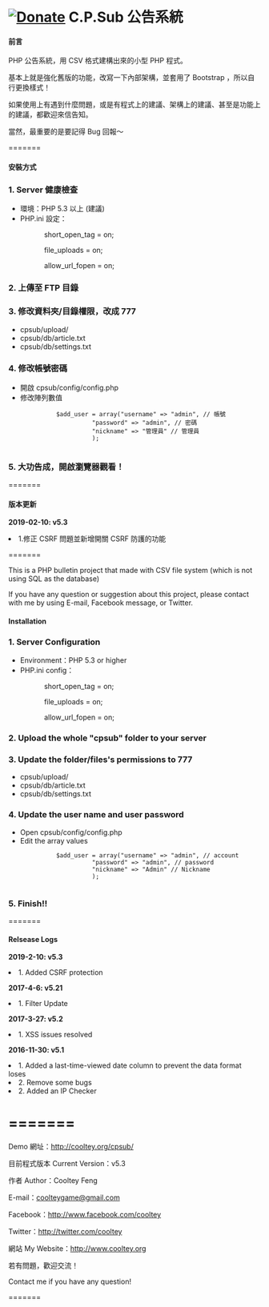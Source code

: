 [![Donate](https://img.shields.io/badge/Donate-PayPal-green.svg)](https://www.paypal.com/cgi-bin/webscr?cmd=_s-xclick&hosted_button_id=DJP82TECKDSFL)
C.P.Sub 公告系統
=======
<h4>前言</h4>

PHP 公告系統，用 CSV 格式建構出來的小型 PHP 程式。

基本上就是強化舊版的功能，改寫一下內部架構，並套用了 Bootstrap ，所以自行更換樣式！

如果使用上有遇到什麼問題，或是有程式上的建議、架構上的建議、甚至是功能上的建議，都歡迎來信告知。

當然，最重要的是要記得 Bug 回報～

=======

<h4>安裝方式</h4>

<h3>1. Server 健康檢查</h3>
<ul>
  <li>環境：PHP 5.3 以上 (建議)</li>
  <li>PHP.ini 設定：
    <ul>
      <ol>short_open_tag = on;</ol>
      <ol>file_uploads = on;</ol>
      <ol>allow_url_fopen = on;</ol>
    </ul>
  </li>
</ul>
<h3>2. 上傳至 FTP 目錄</h3>
<h3>3. 修改資料夾/目錄權限，改成 777</h3>
<ul> 
 <li>cpsub/upload/</li>
 <li>cpsub/db/article.txt</li>
 <li>cpsub/db/settings.txt</li>
</ul>
<h3>4. 修改帳號密碼</h3>
<ul>
 <li>開啟 cpsub/config/config.php</li>
 <li>修改陣列數值</li>
 <code>
          $add_user	= array("username" => "admin", // 帳號
					"password" => "admin", // 密碼
					"nickname" => "管理員" // 管理員
					); 
 </code>
</ul>
<h3>5. 大功告成，開啟瀏覽器觀看！</h3>

=======

<h4>版本更新</h4>

<b>2019-02-10: v5.3</b><br>
<li>1.修正 CSRF 問題並新增開關 CSRF 防護的功能</li>



=======

This is a PHP bulletin project that made with CSV file system (which is not using SQL as the database)

If you have any question or suggestion about this project, please contact with me by using E-mail, Facebook message, or Twitter.

<h4>Installation</h4>

<h3>1. Server Configuration</h3>
<ul>
  <li>Environment：PHP 5.3 or higher</li>
  <li>PHP.ini config：
    <ul>
      <ol>short_open_tag = on;</ol>
      <ol>file_uploads = on;</ol>
      <ol>allow_url_fopen = on;</ol>
    </ul>
  </li>
</ul>
<h3>2. Upload the whole "cpsub" folder to your server</h3>
<h3>3. Update the folder/files's permissions to 777</h3>
<ul> 
 <li>cpsub/upload/</li>
 <li>cpsub/db/article.txt</li>
 <li>cpsub/db/settings.txt</li>
</ul>
<h3>4. Update the user name and user password</h3>
<ul>
 <li>Open cpsub/config/config.php</li>
 <li>Edit the array values</li>
 <code>
          $add_user	= array("username" => "admin", // account
					"password" => "admin", // password
					"nickname" => "Admin" // Nickname
					); 
 </code>
</ul>
<h3>5. Finish!!</h3>


=======

<h4>Relsease Logs</h4>

<b>2019-2-10: v5.3</b><br>
<li>1. Added CSRF protection</li>

<b>2017-4-6: v5.21</b><br>
<li>1. Filter Update</li>

<b>2017-3-27: v5.2</b><br>
<li>1. XSS issues resolved</li>

<b>2016-11-30: v5.1</b><br>
<li>1. Added a last-time-viewed date column to prevent the data format loses</li>
<li>2. Remove some bugs</li>
<li>2. Added an IP Checker</li>



=======
=======

Demo 網址：http://cooltey.org/cpsub/

目前程式版本 Current Version：v5.3

作者 Author：Cooltey Feng

E-mail：coolteygame@gmail.com

Facebook：http://www.facebook.com/cooltey

Twitter：http://twitter.com/cooltey

網站 My Website：http://www.cooltey.org

若有問題，歡迎交流！

Contact me if you have any question!

=======
